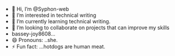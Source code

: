 - 👋 Hi, I’m @Syphon-web
- 👀 I’m interested in technical writing 
- 🌱 I’m currently learning technical writing.
- 💞️ I’m looking to collaborate on projects that can improve my skills
- bassey-joy8608...
- 😄 Pronouns: ..she.
- ⚡ Fun fact: ...hotdogs are human meat.

<!---
Syphon-web/Syphon-web is a ✨ special ✨ repository because its `README.md` (this file) appears on your GitHub profile.
You can click the Preview link to take a look at your changes.
--->
